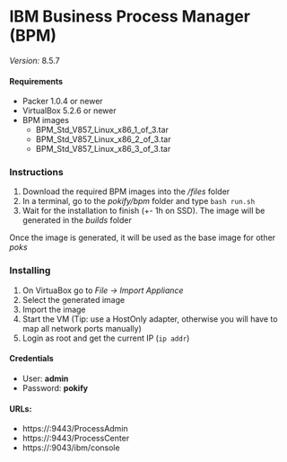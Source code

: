 # IBM Business Process Manager (BPM)
*Version:* 8.5.7

#### Requirements
* Packer 1.0.4 or newer
* VirtualBox 5.2.6 or newer
* BPM images
  * BPM_Std_V857_Linux_x86_1_of_3.tar
  * BPM_Std_V857_Linux_x86_2_of_3.tar
  * BPM_Std_V857_Linux_x86_3_of_3.tar

### Instructions
1. Download the required BPM images into the */files* folder
2. In a terminal, go to the *pokify/bpm* folder and type `bash run.sh`
3. Wait for the installation to finish (+- 1h on SSD). The image will be generated in the *builds* folder

Once the image is generated, it will be used as the base image for other *poks*

### Installing
1. On VirtuaBox go to *File -> Import Appliance*
2. Select the generated image
3. Import the image
4. Start the VM (Tip: use a HostOnly adapter, otherwise you will have to map all network ports manually)
5. Login as root and get the current IP (`ip addr`)

#### Credentials
* User: **admin**
* Password: **pokify**

#### URLs:
* https://<IP>:9443/ProcessAdmin
* https://<IP>:9443/ProcessCenter
* https://<IP>:9043/ibm/console
